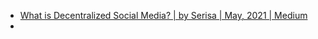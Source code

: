- [What is Decentralized Social Media? | by Serisa | May, 2021 | Medium](https://niminae.medium.com/what-is-decentralized-social-media-bf183d118356)
- 



